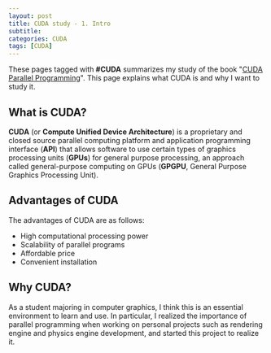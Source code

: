 ```yaml
---
layout: post
title: CUDA study - 1. Intro
subtitle: 
categories: CUDA
tags: [CUDA]
---
```


These pages tagged with **#CUDA** summarizes my study of the book "[CUDA Parallel Programming](https://product.kyobobook.co.kr/detail/S000001019500)". This page explains what CUDA is and why I want to study it.

## What is CUDA?

**CUDA** (or **Compute Unified Device Architecture**) is a proprietary and closed source parallel computing platform and application programming interface (**API**) that allows software to use certain types of graphics processing units (**GPUs**) for general purpose processing, an approach called general-purpose computing on GPUs (**GPGPU**, General Purpose Graphics Processing Unit).

## Advantages of CUDA

The advantages of CUDA are as follows:
- High computational processing power
- Scalability of parallel programs
- Affordable price
- Convenient installation

## Why CUDA?

As a student majoring in computer graphics, I think this is an essential environment to learn and use. In particular, I realized the importance of parallel programming when working on personal projects such as rendering engine and physics engine development, and started this project to realize it.